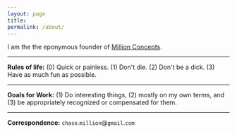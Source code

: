 ```yaml
---
layout: page
title:
permalink: /about/
---
```


I am the the eponymous founder of [Million Concepts](http://www.millionconcepts.com).

---

**Rules of life:** (0) Quick or painless. (1) Don't die. (2) Don't be a dick. (3) Have as much fun as possible.

---

**Goals for Work:** (1) Do interesting things, (2) mostly on my own terms, and (3) be appropriately recognized or compensated for them.

---

**Correspondence:** `chase`.`million`@`gmail`.`com`
